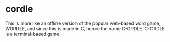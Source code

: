 # cordle
This is more like an offline version of the popular web-based word game, WORDLE, and since this is made in C, hence the name C-ORDLE.
C-ORDLE is a terminal-based game. 
